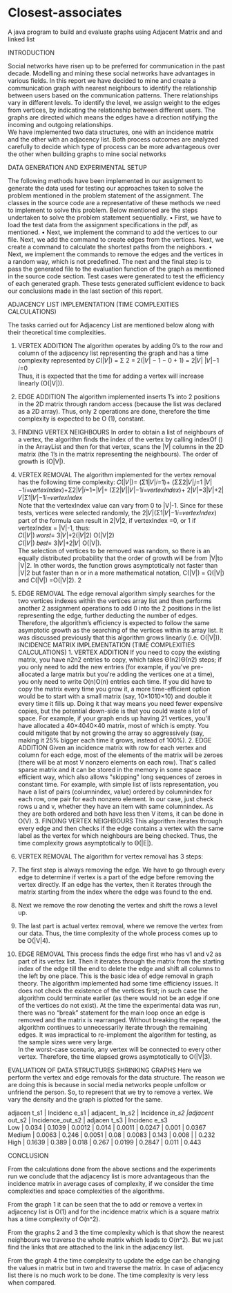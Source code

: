 # Closest-associates
A java program to build and evaluate graphs using Adjacent Matrix and and linked list


INTRODUCTION 
 
Social networks have risen up to be preferred for communication in the past decade. Modelling and mining these social networks have advantages in various fields. In this report we have decided to mine and create a communication graph with nearest neighbours to identify the relationship between users based on the communication patterns. 
There relationships vary in different levels. To identify the level, we assign weight to the edges from vertices, by indicating the relationship between different users. The graphs are directed which means the edges have a direction notifying the incoming and outgoing relationships.  
We have implemented two data structures, one with an incidence matrix and the other with an adjacency list. Both process outcomes are analyzed carefully to decide which type of process can be more advantageous over the other when building graphs to mine social networks



DATA GENERATION AND EXPERIMENTAL SETUP 
 
The following methods have been implemented in our assignment to generate the data used for testing our approaches taken to solve the problem mentioned in the problem statement of the assignment. The classes in the source code are a representative of these methods we need to implement to solve this problem. Below mentioned are the steps undertaken to solve the problem statement sequentially. • First, we have to load the test data from the assignment specifications in the pdf, as mentioned. • Next, we implement the command to add the vertices to our file. Next, we add the command to create edges from the vertices. Next, we create a command to calculate the shortest paths from the neighbors.  • Next, we implement the commands to remove the edges and the vertices in a random way, which is not predefined. The next and the final step is to pass the generated file to the evaluation function of the graph as mentioned in the source code section. 
Test cases were generated to test the efficiency of each generated graph. These tests generated sufficient evidence to back our conclusions made in the last section of this report.


ADJACENCY LIST IMPLEMENTATION (TIME COMPLEXITIES CALCULATIONS)  
 
The tasks carried out for Adjacency List are mentioned below along with their theoretical time complexities. 
1. VERTEX ADDITION  The algorithm operates by adding 0’s to the row and column of the adjacency list representing the graph and has a time complexity represented by 𝐶(|𝑉|) = Σ 2 = 2(|𝑉| − 1 − 0 + 1) = 2|𝑉| |𝑉|−1 𝑖=0  
Thus, it is expected that the time for adding a vertex will increase linearly (O(|V|)). 

2. EDGE ADDITION  The algorithm implemented inserts 1’s into 2 positions in the 2D matrix through random access (because the list was declared as a 2D array). Thus, only 2 operations are done, therefore the time complexity is expected to be O (1), constant. 

3. FINDING VERTEX NEIGHBOURS  In order to obtain a list of neighbours of a vertex, the algorithm finds the index of the vertex by calling indexOf () in the ArrayList and then for that vertex, scans the |V| columns in the 2D matrix (the 1’s in the matrix representing the neighbours). The order of growth is (O|V|). 

4. VERTEX REMOVAL  The algorithm implemented for the vertex removal has the following time complexity: 𝐶(|𝑉|)= (Σ1|𝑉|𝑖=1)+ (ΣΣ2|𝑉|𝑗=1 |𝑉|−1𝑖=𝑣𝑒𝑟𝑡𝑒𝑥𝐼𝑛𝑑𝑒𝑥)+Σ2|𝑉|𝑖=1=|𝑉|+ (Σ2|𝑉||𝑉|−1𝑖=𝑣𝑒𝑟𝑡𝑒𝑥𝐼𝑛𝑑𝑒𝑥)+ 2|𝑉|=3|𝑉|+2|𝑉|Σ1|𝑉|−1𝑖=𝑣𝑒𝑟𝑡𝑒𝑥𝐼𝑛𝑑𝑒𝑥  
Note that the vertexIndex value can vary from 0 to |V|-1. Since for these tests, vertices were selected randomly, the 2|𝑉|(Σ1|𝑉|−1𝑖=𝑣𝑒𝑟𝑡𝑒𝑥𝐼𝑛𝑑𝑒𝑥) part of the formula can result in 2|V|2, if vertexIndex =0, or 1 if vertexIndex = |V|-1, thus:  
𝐶(|𝑉|) 𝑤𝑜𝑟𝑠𝑡= 3|𝑉|+2(|𝑉|2)  O(|V|2)  
𝐶(|𝑉|) 𝑏𝑒𝑠𝑡= 3|𝑉|+2|𝑉|  O(|V|).  
The selection of vertices to be removed was random, so there is an equally distributed probability that the order of growth will be from |V|to |V|2. In other words, the function grows asymptotically not faster than |V|2 but faster than n or in a more mathematical notation, C(|V|) = Ω(|V|) and C(|V|) =O(|V|2). 
                    2  
 
 
5. EDGE REMOVAL  The edge removal algorithm simply searches for the two vertices indexes within the vertices array list and then performs another 2 assignment operations to add 0 into the 2 positions in the list representing the edge, further deducting the number of edges. Therefore, the algorithm’s efficiency is expected to follow the same asymptotic growth as the searching of the vertices within its array list. It was discussed previously that this algorithm grows linearly (i.e. O(|V|)). 
INCIDENCE MATRIX IMPLEMENTATION (TIME COMPLEXITIES CALCULATIONS) 1. VERTEX ADDITION  If you need to copy the existing matrix, you have n2n2 entries to copy, which takes Θ(n2)Θ(n2) steps; if you only need to add the new entries (for example, if you've pre-allocated a large matrix but you're adding the vertices one at a time), you only need to write O(n)O(n) entries each time. 
If you did have to copy the matrix every time you grow it, a more time-efficient option would be to start with a small matrix (say, 10×1010×10) and double it every time it fills up. Doing it that way means you need fewer expensive copies, but the potential down-side is that you could waste a lot of space. For example, if your graph ends up having 21 vertices, you'll have allocated a 40×4040×40 matrix, most of which is empty. You could mitigate that by not growing the array so aggressively (say, making it 25% bigger each time it grows, instead of 100%). 2. EDGE ADDITION  Given an incidence matrix with row for each vertex and column for each edge, most of the elements of the matrix will be zeroes (there will be at most V nonzero elements on each row). That's called sparse matrix and it can be stored in the memory in some space efficient way, which also allows "skipping" long sequences of zeroes in constant time. 
For example, with simple list of lists representation, you have a list of pairs (columnindex, value) ordered by columnindex for each row, one pair for each nonzero element. In our case, just check rows u and v, whether they have an item with same columnindex. As they are both ordered and both have less then V items, it can be done in O(V). 3. FINDING VERTEX NEIGHBOURS  This algorithm iterates through every edge and then checks if the edge contains a vertex with the same label as the vertex for which neighbours are being checked. Thus, the time complexity grows asymptotically to ϴ(|E|). 
 

 
 
4. VERTEX REMOVAL  The algorithm for vertex removal has 3 steps:  
1. The first step is always removing the edge. We have to go through every edge to determine if vertex is a part of the edge before removing the vertex directly. If an edge has the vertex, then it iterates through the matrix starting from the index where the edge was found to the end.  
2. Next we remove the row denoting the vertex and shift the rows a level up.  
3. The last part is actual vertex removal, where we remove the vertex from our data. Thus, the time complexity of the whole process comes up to be O(|V|4). 
5. EDGE REMOVAL  This process finds the edge first who has v1 and v2 as part of its vertex list. Then it iterates through the matrix from the starting index of the edge till the end to delete the edge and shift all columns to the left by one place. This is the basic idea of edge removal in graph theory. 
The algorithm implemented had some time efficiency issues. It does not check the existence of the vertices first; in such case the algorithm could terminate earlier (as there would not be an edge if one of the vertices do not exist). At the time the experimental data was run, there was no “break” statement for the main loop once an edge is removed and the matrix is rearranged. Without breaking the repeat, the algorithm continues to unnecessarily iterate through the remaining edges. It was impractical to re-implement the algorithm for testing, as the sample sizes were very large.  
In the worst-case scenario, any vertex will be connected to every other vertex. Therefore, the time elapsed grows asymptotically to O(|V|3). 
 
EVALUATION OF DATA STRUCTURES SHRINKING GRAPHS 
Here we perform the vertex and edge removals for the data structure. The reason we are doing this is because in social media networks people unfollow or unfriend the person. So, to represent that we try to remove a vertex. We vary the density and the graph is plotted for the same.  
 
 
 adjacen t_s1  | Incidenc e_s1  | adjacent_ In_s2  | Incidence _in_s2  |adjacent_ out_s2  | Incidence_out_s2  | adjacen t_s3  | Incidenc e_s3  
Low | 0.034 |  0.1039 |  0.0012 |  0.014 |  0.0011 |  0.0247  | 0.001 |  0.0367 
Medium | 0.0063  | 0.246 |  0.0051  | 0.08 |  0.0083 |  0.143  | 0.008 |  |  0.232 
High  | 0.1639 |  0.389 |  0.018  | 0.267  | 0.0199  | 0.2847  | 0.011 |  0.443

 
 
CONCLUSION 
 
 
From the calculations done from the above sections and the experiments run we conclude that the adjacency list is more advantageous than the incidence matrix in average cases 
of complexity, if we consider the time complexities and space complexities of the algorithms. 
 
From the graph 1 it can be seen that the to add or remove a vertex in adjacency list is O(1) and for the incidence matrix which is a square matrix has a time complexity of O(n^2).  
 
From the graphs 2 and 3 the time complexity which is that show the nearest neighbours we traverse the whole matrix which leads to O(n^2). But we just find the links that are attached to the link in the adjacency list. 
 
 
From the graph 4 the time complexity to update the edge can be changing the values in matrix but in two and traverse the matrix. In case of adjacency list there is no much work to be done. The time complexity is very less when compared. 
